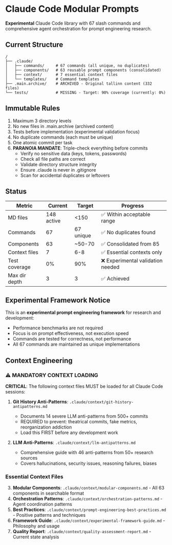 # Claude Code Modular Prompts

**Experimental** Claude Code library with 67 slash commands and comprehensive agent orchestration for prompt engineering research.

## Current Structure
```
/
├── .claude/
│   ├── commands/     # 67 commands (all unique, no duplicates)
│   ├── components/   # 63 reusable prompt components (consolidated)
│   ├── context/      # 7 essential context files
│   └── templates/    # Command templates
├── .main.archive/    # ARCHIVED - Original tallinn content (332 files)
└── tests/            # MISSING - Target: 90% coverage (currently: 0%)
```

## Immutable Rules
1. Maximum 3 directory levels
2. No new files in .main.archive (archived content)
3. Tests before implementation (experimental validation focus)
4. No duplicate commands (each must be unique)
5. One atomic commit per task
6. **PARANOIA MANDATE**: Triple-check everything before commits
   - Verify no sensitive data (keys, tokens, passwords)
   - Check all file paths are correct
   - Validate directory structure integrity
   - Ensure .claude is never in .gitignore
   - Scan for accidental duplicates or leftovers

## Status
| Metric | Current | Target | Progress |
|--------|---------|--------|----------|
| MD files | 148 active | <150 | ✅ Within acceptable range |
| Commands | 67 | 67 unique | ✅ No duplicates found |
| Components | 63 | ~50-70 | ✅ Consolidated from 85 |
| Context files | 7 | 6-8 | ✅ Essential contexts only |
| Test coverage | 0% | 90% | ❌ Experimental validation needed |
| Max dir depth | 3 | 3 | ✅ Achieved |

## Experimental Framework Notice
This is an **experimental prompt engineering framework** for research and development:
- Performance benchmarks are not required
- Focus is on prompt effectiveness, not execution speed
- Commands are tested for correctness, not performance
- All 67 commands are maintained as unique implementations

## Context Engineering

### ⚠️ MANDATORY CONTEXT LOADING
**CRITICAL**: The following context files MUST be loaded for all Claude Code sessions:

1. **Git History Anti-Patterns**: `.claude/context/git-history-antipatterns.md` 
   - Documents 14 severe LLM anti-patterns from 500+ commits
   - REQUIRED to prevent: theatrical commits, fake metrics, reorganization addiction
   - Load this FIRST before any development work

2. **LLM Anti-Patterns**: `.claude/context/llm-antipatterns.md`
   - Comprehensive guide with 46 anti-patterns from 50+ research sources
   - Covers hallucinations, security issues, reasoning failures, biases

### Essential Context Files
3. **Modular Components**: `.claude/context/modular-components.md` - All 63 components in searchable format
4. **Orchestration Patterns**: `.claude/context/orchestration-patterns.md` - Agent coordination patterns
5. **Best Practices**: `.claude/context/prompt-engineering-best-practices.md` - Positive patterns and techniques
6. **Framework Guide**: `.claude/context/experimental-framework-guide.md` - Philosophy and usage
7. **Quality Report**: `.claude/context/quality-assessment-report.md` - Current state analysis